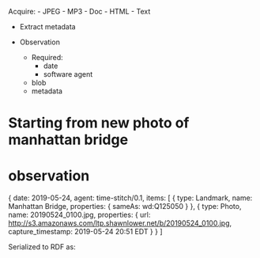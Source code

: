 Acquire:
    - JPEG
    - MP3
    - Doc
    - HTML
    - Text


- Extract metadata


- Observation
    - Required:
        - date
        - software agent
    - blob
    - metadata


# Starting from new photo of manhattan bridge
# observation
{   date: 2019-05-24,
    agent: time-stitch/0.1,
    items:
        [
            {
                type: Landmark,
                name: Manhattan Bridge,
                properties: {
                    sameAs: wd:Q125050
                }
            }, {
                type: Photo,
                name: 20190524_0100.jpg,
                properties: {
                    url: http://s3.amazonaws.com/ltp.shawnlower.net/b/20190524_0100.jpg,
                    capture_timestamp: 2019-05-24 20:51 EDT
                }
            }
        ]

Serialized to RDF as:
